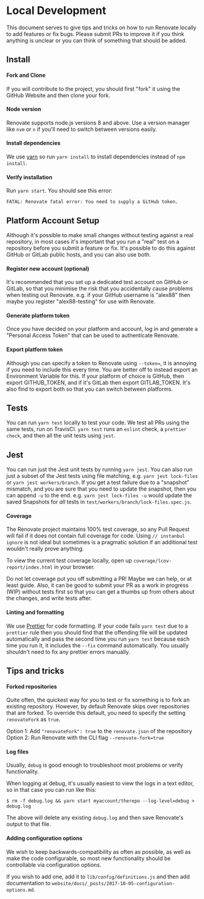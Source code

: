# Local Development

This document serves to give tips and tricks on how to run Renovate locally to add features or fix bugs.
Please submit PRs to improve it if you think anything is unclear or you can think of something that should be added.

## Install

#### Fork and Clone

If you will contribute to the project, you should first "fork" it using the GitHub Website and then clone your fork.

#### Node version

Renovate supports node.js versions 8 and above. Use a version manager like `nvm` or `n` if you'll need to switch between versions easily.

#### Install dependencies

We use [yarn](https://github.com/yarnpkg/yarn) so run `yarn install` to install dependencies instead of `npm install`.

#### Verify installation

Run `yarn start`. You should see this error:

```
FATAL: Renovate fatal error: You need to supply a GitHub token.
```

## Platform Account Setup

Although it's possible to make small changes without testing against a real repository, in most cases it's important that you run a "real" test on a repository before you submit a feature or fix.
It's possible to do this against GitHub or GitLab public hosts, and you can also use both.

#### Register new account (optional)

It's recommended that you set up a dedicated test account on GitHub or GitLab, so that you minimise the risk that you accidentally cause problems when testing out Renovate.
e.g. if your GitHub username is "alex88" then maybe you register "alex88-testing" for use with Renovate.

#### Generate platform token

Once you have decided on your platform and account, log in and generate a "Personal Access Token" that can be used to authenticate Renovate.

#### Export platform token

Although you can specify a token to Renovate using `--token=`, it is annoying if you need to include this every time.
You are better off to instead export an Environment Variable for this.
If your platform of choice is GitHub, then export GITHUB_TOKEN, and if it's GitLab then export GITLAB_TOKEN.
It's also find to export both so that you can switch between platforms.

## Tests

You can run `yarn test` locally to test your code. We test all PRs using the same tests, run on TravisCI. `yarn test` runs an `eslint` check, a `prettier check`, and then all the unit tests using `jest`.

## Jest

You can run just the Jest unit tests by running `yarn jest`. You can also run just a subset of the Jest tests using file matching, e.g. `yarn jest lock-files` or `yarn jest workers/branch`. If you get a test failure due to a "snapshot" mismatch, and you are sure that you need to update the snapshot, then you can append `-u` to the end. e.g. `yarn jest lock-files -u` would update the saved Snapshots for _all_ tests in `test/workers/branch/lock-files.spec.js`.

#### Coverage

The Renovate project maintains 100% test coverage, so any Pull Request will fail if it does not contain full coverage for code.
Using `// instanbul ignore` is not ideal but sometimes is a pragmatic solution if an additional test wouldn't really prove anything.

To view the current test coverage locally, open up `coverage/lcov-report/index.html` in your browser.

Do not let coverage put you off submitting a PR! Maybe we can help, or at least guide.
Also, it can be good to submit your PR as a work in progress (WIP) without tests first so that you can get a thumbs up from others about the changes, and write tests after.

#### Linting and formatting

We use [Prettier](https://github.com/prettier/prettier) for code formatting. If
your code fails `yarn test` due to a `prettier` rule then you should find that the offending file will be updated automatically and pass the second time you run `yarn test` because each time you run it, it includes the `--fix` command automatically. You usually shouldn't need to fix any prettier errors manually.

## Tips and tricks

#### Forked repositories

Quite often, the quickest way for you to test or fix something is to fork an existing repository.
However, by default Renovate skips over repositories that are forked.
To override this default, you need to specify the setting `renovateFork` as `true`.

Option 1: Add `"renovateFork": true` to the `renovate.json` of the repository
Option 2: Run Renovate with the CLI flag `--renovate-fork=true`

#### Log files

Usually, `debug` is good enough to troubleshoot most problems or verify functionality.

When logging at debug, it's usually easiest to view the logs in a text editor, so in that case you can run like this:

```
$ rm -f debug.log && yarn start myaccount/therepo --log-level=debug > debug.log
```

The above will delete any existing `debug.log` and then save Renovate's output to that file.

#### Adding configuration options

We wish to keep backwards-compatibility as often as possible, as well as make
the code configurable, so most new functionality should be controllable via
configuration options.

If you wish to add one, add it to `lib/config/definitions.js` and then add documentation to `website/docs/_posts/2017-10-05-configuration-options.md`.
